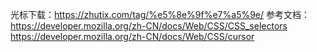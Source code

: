 
光标下载：https://zhutix.com/tag/%e5%8e%9f%e7%a5%9e/
参考文档：https://developer.mozilla.org/zh-CN/docs/Web/CSS/CSS_selectors
https://developer.mozilla.org/zh-CN/docs/Web/CSS/cursor